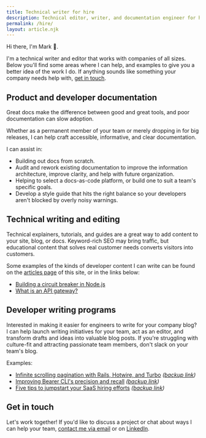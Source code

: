 ```yaml
---
title: Technical writer for hire
description: Technical editor, writer, and documentation engineer for hire.
permalink: /hire/
layout: article.njk
---
```


Hi there, I'm Mark :wave:.

I'm a technical writer and editor that works with companies of all sizes. Below you'll find some areas where I can help, and examples to give you a better idea of the work I do. If anything sounds like something your company needs help with, [get in touch](mailto:hello@markmichon.com).

## Product and developer documentation

Great docs make the difference between good and great tools, and poor documentation can slow adoption.

Whether as a permanent member of your team or merely dropping in for big releases, I can help craft accessible, informative, and clear documentation.

I can assist in:

- Building out docs from scratch.
- Audit and rework existing documentation to improve the information architecture, improve clarity, and help with future organization.
- Helping to select a docs-as-code platform, or build one to suit a team's specific goals.
- Develop a style guide that hits the right balance so your developers aren't blocked by overly noisy warnings.

## Technical writing and editing

Technical explainers, tutorials, and guides are a great way to add content to your site, blog, or docs. Keyword-rich SEO may bring traffic, but educational content that solves real customer needs converts visitors into customers.

Some examples of the kinds of developer content I can write can be found on the [articles page](/articles) of this site, or in the links below:

- [Building a circuit breaker in Node.js](https://dev.to/bearer/building-a-circuit-breaker-in-node-js-part-1-2e98)
- [What is an API gateway?](https://dev.to/bearer/what-is-an-api-gateway-42i6)

## Developer writing programs

Interested in making it easier for engineers to write for your company blog? I can help launch writing initiatives for your team, act as an editor, and transform drafts and ideas into valuable blog posts. If you're struggling with culture-fit and attracting passionate team members, don't slack on your team's blog.

Examples:
<!-- vale off -->
- [Infinite scrolling pagination with Rails, Hotwire, and Turbo](https://www.bearer.com/blog/infinite-scrolling-pagination-hotwire) *([backup link](https://web.archive.org/web/20230323122530/https://www.bearer.com/blog/infinite-scrolling-pagination-hotwire))*
- [Improving Bearer CLI's precision and recall](https://www.bearer.com/blog/improving-precision-and-recall) *([backup link](https://web.archive.org/web/20230804184004/https://www.bearer.com/blog/improving-precision-and-recall))*
- [Five tips to jumpstart your SaaS hiring efforts](https://www.bearer.com/blog/saas-hiring-tips) *([backup link](https://web.archive.org/web/20230323105733/https://www.bearer.com/blog/saas-hiring-tips))*
<!-- vale on -->
## Get in touch

Let's work together! If you'd like to discuss a project or chat about ways I can help your team, [contact me via email](mailto:hello@markmichon.com) or on [LinkedIn](https://www.linkedin.com/in/markmichon).
